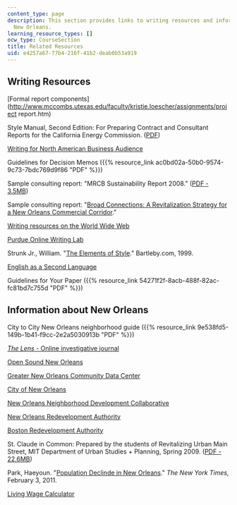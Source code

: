 ```yaml
---
content_type: page
description: This section provides links to writing resources and information about
  New Orleans.
learning_resource_types: []
ocw_type: CourseSection
title: Related Resources
uid: e4257a67-77b4-216f-41b2-deab0b53a919
---
```


Writing Resources
-----------------

[Formal report components](http://www.mccombs.utexas.edu/faculty/kristie.loescher/assignments/project report.htm)

Style Manual, Second Edition: For Preparing Contract and Consultant Reports for the California Energy Commission. ([PDF](https://citeseerx.ist.psu.edu/viewdoc/download?doi=10.1.1.185.110&rep=rep1&type=pdf))

[Writing for North American Business Audience](http://owl.english.purdue.edu/owl/resource/651/01/)

Guidelines for Decision Memos ({{% resource_link ac0bd02a-50b0-9574-9c73-7bdc769d9f86 "PDF" %}})

Sample consulting report: "MRCB Sustainability Report 2008." ([PDF - 3.5MB](http://ir.chartnexus.com/mrcb/docs/AR/2008.pdf))

Sample consulting report: "[Broad Connections: A Revitalization Strategy for a New Orleans Commercial Corridor](http://broadcommunityconnections.org/projects/commercial-corridor-revitalization-strategy)."

[Writing resources on the World Wide Web](http://web.mit.edu/uaa/www/writing/links/)

[Purdue Online Writing Lab](http://owl.english.purdue.edu/owl/)

Strunk Jr., William. "[The Elements of Style](http://www.bartleby.com/141/)." Bartleby.com, 1999.

[English as a Second Language](http://www.rong-chang.com/)

Guidelines for Your Paper ({{% resource_link 54271f2f-8acb-488f-82ac-fc81bd7c755d "PDF" %}})

Information about New Orleans
-----------------------------

City to City New Orleans neighborhood guide ({{% resource_link 9e538fd5-149b-1b41-f9cc-2e2a5030913b "PDF" %}})

[_The Lens_ \- Online investigative journal](http://thelensnola.org/)

[Open Sound New Orleans](https://archive-it.org/collections/7730)

[Greater New Orleans Community Data Center](http://www.gnocdc.org/)

[City of New Orleans](http://www.nola.gov/)

[New Orleans Neighborhood Development Collaborative](http://nondc.org/)

[New Orleans Redevelopment Authority](http://www.noraworks.org/)

[Boston Redevelopment Authority](http://www.bostonredevelopmentauthority.org/Home.aspx)

St. Claude in Common: Prepared by the students of Revitalizing Urban Main Street, MIT Department of Urban Studies + Planning, Spring 2009. ([PDF - 22.6MB](https://planning-org-uploaded-media.s3.amazonaws.com/legacy_resources/awards/studentprojects/2010/pdf/stclaudeincommon.pdf))

Park, Haeyoun. "[Population Declinde in New Orleans](http://www.nytimes.com/interactive/2011/02/03/us/0203-nat-census-orleans.html)." _The New York Times,_ February 3, 2011.

[Living Wage Calculator](http://www.livingwage.geog.psu.edu/)